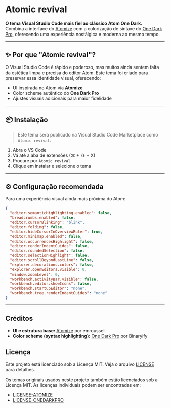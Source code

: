 # Atomic revival

**O tema Visual Studio Code mais fiel ao clássico Atom One Dark.**  
Combina a interface do [Atomize](https://github.com/emroussel/atomize) com a colorização de sintaxe do [One Dark Pro](https://github.com/Binaryify/OneDark-Pro), oferecendo uma experiência nostálgica e moderna ao mesmo tempo.

---

## ✨ Por que "Atomic revival"?

O Visual Studio Code é rápido e poderoso, mas muitos ainda sentem falta da estética limpa e precisa do editor Atom. Este tema foi criado para preservar essa identidade visual, oferecendo:

- UI inspirada no Atom via **Atomize**
- Color scheme autêntico do **One Dark Pro**
- Ajustes visuais adicionais para maior fidelidade

---

## 📦 Instalação

> Este tema será publicado na Visual Studio Code Marketplace como `Atomic revival`.

1. Abra o VS Code
2. Vá até a aba de extensões (⌘ + ⇧ + X)
3. Procure por `Atomic revival`
4. Clique em instalar e selecione o tema

---

## ⚙️ Configuração recomendada

Para uma experiência visual ainda mais próxima do Atom:

```json
{
  "editor.semanticHighlighting.enabled": false,
  "breadcrumbs.enabled": false,
  "editor.cursorBlinking": "blink",
  "editor.folding": false,
  "editor.hideCursorInOverviewRuler": true,
  "editor.minimap.enabled": false,
  "editor.occurrencesHighlight": false,
  "editor.renderIndentGuides": false,
  "editor.roundedSelection": false,
  "editor.selectionHighlight": false,
  "editor.scrollBeyondLastLine": false,
  "explorer.decorations.colors": false,
  "explorer.openEditors.visible": 0,
  "window.zoomLevel": 0,
  "workbench.activityBar.visible": false,
  "workbench.editor.showIcons": false,
  "workbench.startupEditor": "none",
  "workbench.tree.renderIndentGuides": "none"
}
```

---

## Créditos

- **UI e estrutura base:** [Atomize](https://github.com/emroussel/atomize) por emroussel
- **Color scheme (syntax highlighting):** [One Dark Pro](https://github.com/Binaryify/OneDark-Pro) por Binaryify

## Licença

Este projeto está licenciado sob a Licença MIT. Veja o arquivo [LICENSE](./LICENSE.txt) para detalhes.

Os temas originais usados neste projeto também estão licenciados sob a Licença MIT. As licenças individuais podem ser encontradas em:

- [LICENSE-ATOMIZE](./LICENSE-ATOMIZE.txt)
- [LICENSE-ONEDARKPRO](./LICENSE-ONEDARKPRO.txt)
